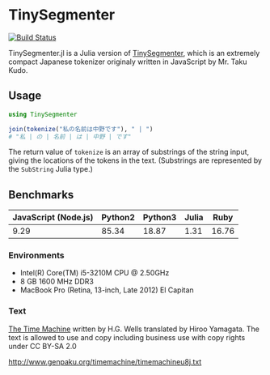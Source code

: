 # TinySegmenter

[![Build Status](https://travis-ci.org/chezou/TinySegmenter.jl.svg?branch=master)](https://travis-ci.org/chezou/TinySegmenter.jl)

TinySegmenter.jl is a Julia version of [TinySegmenter](http://chasen.org/~taku/software/TinySegmenter/), which is an extremely compact Japanese tokenizer
originaly written in JavaScript by Mr. Taku Kudo.

## Usage

```jl
using TinySegmenter

join(tokenize("私の名前は中野です"), " | ")
# "私 | の | 名前 | は | 中野 | です"
```

The return value of `tokenize` is an array of substrings of the string input,
giving the locations of the tokens in the text.  (Substrings are represented
by the `SubString` Julia type.)

## Benchmarks

JavaScript (Node.js) | Python2 | Python3 | Julia | Ruby
---| ---|---|---|---
9.29 | 85.34 | 18.87 | 1.31 | 16.76

### Environments

- Intel(R) Core(TM) i5-3210M CPU @ 2.50GHz
- 8 GB 1600 MHz DDR3
- MacBook Pro (Retina, 13-inch, Late 2012) El Capitan

### Text
[The Time Machine](https://en.wikipedia.org/wiki/The_Time_Machine) written by H.G. Wells translated by Hiroo Yamagata.
The text is allowed to use and copy including business use with copy rights under CC BY-SA 2.0

http://www.genpaku.org/timemachine/timemachineu8j.txt
